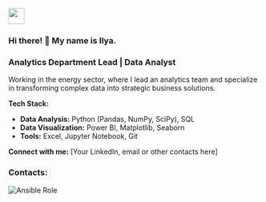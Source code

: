 <img src="https://github.com/blackcater/blackcater/raw/main/images/Hi.gif" height="32"/></h1> 

### Hi there! 👋 My name is Ilya.

### Analytics Department Lead | Data Analyst

Working in the energy sector, where I lead an analytics team and specialize in transforming complex data into strategic business solutions.

**Tech Stack:**
- **Data Analysis:** Python (Pandas, NumPy, SciPy), SQL
- **Data Visualization:** Power BI, Matplotlib, Seaborn
- **Tools:** Excel, Jupyter Notebook, Git

**Connect with me:**
[Your LinkedIn, email or other contacts here]


### Contacts:
<img alt="Ansible Role" src="https://img.shields.io/ansible/role/d/prof410/prof410">
